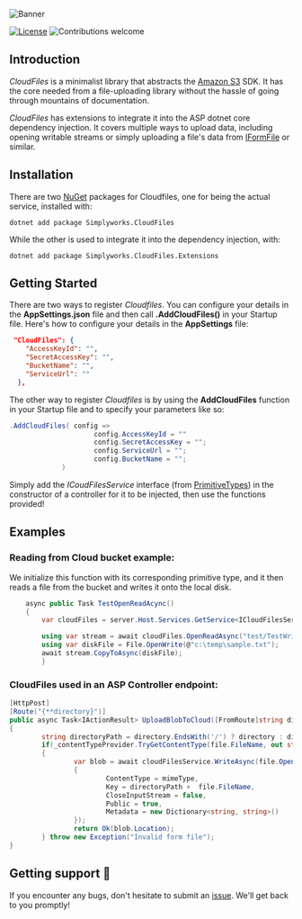![Banner](https://i.imgur.com/k6cpqfM.png)



[![License](https://img.shields.io/badge/license-MIT-blue.svg)](https://opensource.org/licenses/MIT)  ![Contributions welcome](https://img.shields.io/badge/contributions-welcome-orange.svg)
## Introduction 
*CloudFiles* is a minimalist library that abstracts the [Amazon S3](https://aws.amazon.com/s3/) SDK. It has the core needed from a file-uploading library without the hassle of going through mountains of documentation.

*CloudFiles* has extensions to integrate it into the ASP dotnet core dependency injection. It covers multiple ways to upload data, including opening writable streams or simply uploading a file's data from [IFormFile](https://docs.microsoft.com/en-us/dotnet/api/microsoft.aspnetcore.http.iformfile?view=aspnetcore-3.1) or similar.

## Installation
There are two  [NuGet](https://www.nuget.org/packages/SimplyWorks.CloudFiles/) packages for Cloudfiles, one for being the actual service, installed with:

`dotnet add package Simplyworks.CloudFiles`

While the other is used to integrate it into the dependency injection, with:

`dotnet add package Simplyworks.CloudFiles.Extensions`

## Getting Started 
There are two ways to register *Cloudfiles*. 
You can configure your details in the **AppSettings.json** file and then call **.AddCloudFiles()** in your Startup file. 
Here's how to configure your details in the **AppSettings** file:

```json
 "CloudFiles": {
    "AccessKeyId": "",
    "SecretAccessKey": "",
    "BucketName": "",
    "ServiceUrl": ""
  }, 
  ```
  
  The other way to register *Cloudfiles* is by using the **AddCloudFiles** function in your Startup file and to specify your parameters like so:
   ```csharp
   .AddCloudFiles( config =>
                        config.AccessKeyId = ""
                        config.SecretAccessKey = "";
                        config.ServiceUrl = "";
                        config.BucketName = "";
                ) 
```

Simply add the *ICoudFilesService* interface (from [PrimitiveTypes](https://github.com/simplify9/primitivetypes)) in the constructor of a controller for it to be injected, then use the functions provided!

## Examples

### Reading from Cloud bucket example:

We initialize this function with its corresponding primitive type, and it then reads a file from the bucket and writes it onto the local disk. 

``` C#
    async public Task TestOpenReadAcync()
    {
        var cloudFiles = server.Host.Services.GetService<ICloudFilesService>();

        using var stream = await cloudFiles.OpenReadAsync("test/TestWriteAcync.txt");
        using var diskFile = File.OpenWrite(@"c:\temp\sample.txt");
        await stream.CopyToAsync(diskFile);
        }
```
### CloudFiles used in an ASP Controller endpoint:

```C#
[HttpPost]
[Route("{**directory}")]
public async Task<IActionResult> UploadBlobToCloud([FromRoute]string directory, [FromForm]IFormFile file)
{
        string directoryPath = directory.EndsWith('/') ? directory : directory + '/';
        if(_contentTypeProvider.TryGetContentType(file.FileName, out string mimeType))
        {
                var blob = await cloudFilesService.WriteAsync(file.OpenReadStream(), new PrimitiveTypes.WriteFileSettings
                {
                        ContentType = mimeType,
                        Key = directoryPath +  file.FileName,
                        CloseInputStream = false,
                        Public = true,
                        Metadata = new Dictionary<string, string>()
                });
                return Ok(blob.Location);
        } throw new Exception("Invalid form file");
}
```

## Getting support 👷
If you encounter any bugs, don't hesitate to submit an [issue](https://github.com/simplify9/CloudFiles/issues). We'll get back to you promptly! 







